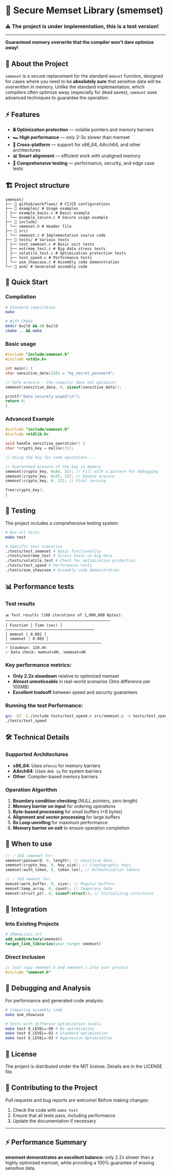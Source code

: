 # 🚀 Secure Memset Library (smemset)

### ⚠️ **The project is under implementation, this is a test version!**
---

**Guaranteed memory overwrite that the compiler won't dare optimize away!**

## 📖 About the Project

`smemset` is a secure replacement for the standard `memset` function, designed for cases where you need to be **absolutely sure** that sensitive data will be overwritten in memory. Unlike the standard implementation, which compilers often optimize away (especially for dead saves), `smemset` uses advanced techniques to guarantee the operation.

## ⚡ Features

- **🔒 Optimization protection** — volatile pointers and memory barriers
- **🏎️ High performance** — only 2-3x slower than memset
- **🎯 Cross-platform** — support for x86_64, AArch64, and other architectures
- **📊 Smart alignment** — efficient work with unaligned memory
- **🧪 Comprehensive testing** — performance, security, and edge case tests

## 🏗️ Project structure

```
smemset/
├── 📁 github/workflows/ # CI/CD configurations
├── 📁 examples/ # Usage examples
│ ├── example_basic.c # Basic example
│ └── example_secure.c # Secure usage example
├── 📁 include/
│ └── smemset.h # Header file
├── 📁 src/
│ └── smemset.c # Implementation source code
├── 📁 tests/ # Various tests
│ ├── test_smemset.c # Basic unit tests
│ ├── extreme_test.c # Big data stress tests
│ ├── volatile_test.c # Optimization protection tests
│ ├── test_speed.c # Performance tests
│ └── asm_showcase.c # Assembly code demonstration
└── 📁 asm/ # Generated assembly code
```

## 🚀 Quick Start

### Compilation

```bash
# Standard compilation
make

# With CMake
mkdir build && cd build
cmake .. && make
```

### Basic usage

```c
#include "include/smemset.h"
#include <stdio.h>

int main() {
char sensitive_data[256] = "my_secret_password";

// Safe erasure - the compiler does not optimize!
smemset(sensitive_data, 0, sizeof(sensitive_data));

printf("Data securely wiped!\n");
return 0;
}
```

### Advanced Example

```c
#include "include/smemset.h"
#include <stdlib.h>

void handle_sensitive_operation() {
char *crypto_key = malloc(32);

// Using the key for some operations...

// Guaranteed erasure of the key in memory
smemset(crypto_key, 0xAA, 32); // Fill with a pattern for debugging
smemset(crypto_key, 0x55, 32); // Double erasure
smemset(crypto_key, 0, 32); // Final zeroing

free(crypto_key);
}
```

## 🧪 Testing

The project includes a comprehensive testing system:

```bash
# Run all tests
make test

# Specific test scenarios
./tests/test_smemset # Basic functionality
./tests/extreme_test # Stress tests on big data
./tests/volatile_test # Check for optimization protection
./tests/test_speed # Performance tests
./tests/asm_showcase # Assembly code demonstration
```

## 📊 Performance tests

### Test results

```
📊 Test results (100 iterations of 1,000,000 Bytes):
──────────────────────────────────────────────
│ Function │ Time (sec) │
───────────────────────────────────────
│ memset │ 0.002 │
│ smemset │ 0.005 │
──────────────────────────────────────────
⚡ Slowdown: 120.4%
✅ Data check: memset=OK, smemset=OK
```

### Key performance metrics:

- **Only 2.2x slowdown** relative to optimized memset
- **Almost unnoticeable** in real-world scenarios (3ms difference per 100MB)
- **Excellent tradeoff** between speed and security guarantees

### Running the test Performance:

```bash
gcc -O2 -I./include tests/test_speed.c src/smemset.c -o tests/test_speed
./tests/test_speed
```

## 🛠️ Technical Details

### Supported Architectures

- **x86_64**: Uses `mfence` for memory barriers
- **AArch64**: Uses `dmb sy` for system barriers
- **Other**: Compiler-based memory barriers

### Operation Algorithm

1. **Boundary condition checking** (NULL pointers, zero length)
2. **Memory barrier on input** for ordering operations
3. **Byte-based processing** for small buffers (<8 bytes)
4. **Alignment and vector processing** for large buffers
5. **8x Loop unrolling** for maximum performance
6. **Memory barrier on exit** to ensure operation completion

## 🎯 When to use

```c
// ✅ USE smemset for:
smemset(password, 0, length); // Sensitive data
smemset(crypto_key, 0, key_size); // Cryptographic keys
smemset(auth_token, 0, token_len); // Authentication tokens

// ✅ USE memset for:
memset(work_buffer, 0, size); // Regular buffers
memset(temp_array, 0, count); // Temporary data
memset(struct_ptr, 0, sizeof(struct)); // Initializing structures
```

## 🔧 Integration

### Into Existing Projects

```cmake
# CMakeLists.txt
add_subdirectory(smemset)
target_link_libraries(your_target smemset)
```

### Direct Inclusion

```c
// Just copy smemset.h and smemset.c into your project
#include "smemset.h"
```

## 🐛 Debugging and Analysis

For performance and generated code analysis:

```bash
# Comparing assembly code
make asm_showcase

# Tests with different optimization levels
make test O_LEVEL=-O0 # No optimization
make test O_LEVEL=-O2 # Standard optimization
make test O_LEVEL=-O3 # Aggressive Optimization
```

## 📄 License

The project is distributed under the MIT license. Details are in the LICENSE file.

## 🤝 Contributing to the Project

Pull requests and bug reports are welcome! Before making changes:

1. Check the code with `make test`
2. Ensure that all tests pass, including performance
3. Update the documentation if necessary

---

## ⚡ Performance Summary

**smemset demonstrates an excellent balance:** only 2.2x slower than a highly optimized memset, while providing a 100% guarantee of erasing sensitive data.
